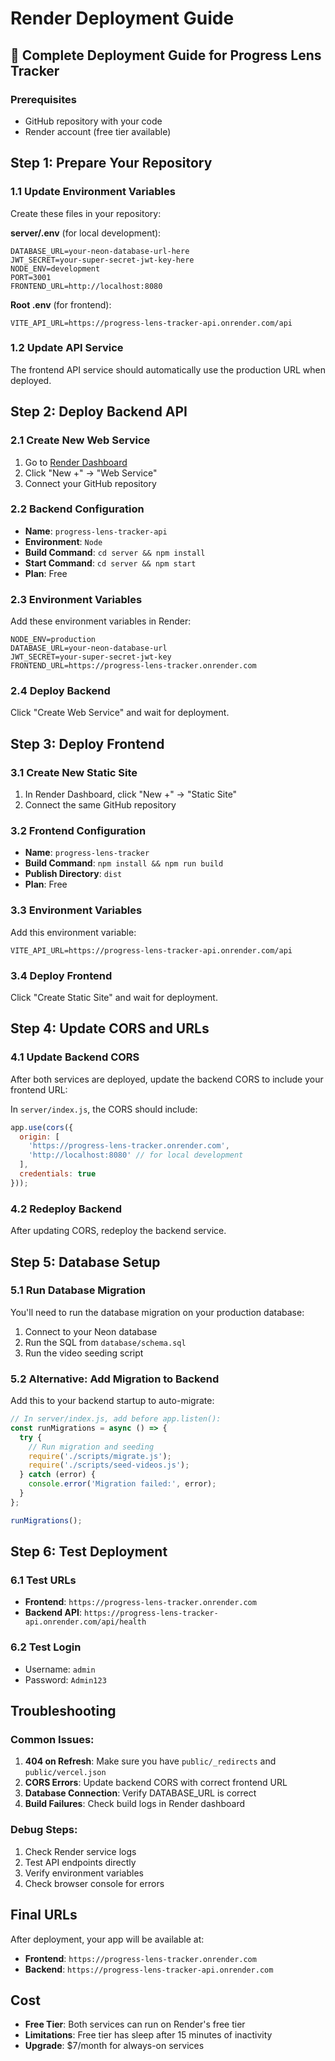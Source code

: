 # Render Deployment Guide

## 🚀 Complete Deployment Guide for Progress Lens Tracker

### Prerequisites
- GitHub repository with your code
- Render account (free tier available)

## Step 1: Prepare Your Repository

### 1.1 Update Environment Variables
Create these files in your repository:

**server/.env** (for local development):
```env
DATABASE_URL=your-neon-database-url-here
JWT_SECRET=your-super-secret-jwt-key-here
NODE_ENV=development
PORT=3001
FRONTEND_URL=http://localhost:8080
```

**Root .env** (for frontend):
```env
VITE_API_URL=https://progress-lens-tracker-api.onrender.com/api
```

### 1.2 Update API Service
The frontend API service should automatically use the production URL when deployed.

## Step 2: Deploy Backend API

### 2.1 Create New Web Service
1. Go to [Render Dashboard](https://dashboard.render.com)
2. Click "New +" → "Web Service"
3. Connect your GitHub repository

### 2.2 Backend Configuration
- **Name**: `progress-lens-tracker-api`
- **Environment**: `Node`
- **Build Command**: `cd server && npm install`
- **Start Command**: `cd server && npm start`
- **Plan**: Free

### 2.3 Environment Variables
Add these environment variables in Render:
```
NODE_ENV=production
DATABASE_URL=your-neon-database-url
JWT_SECRET=your-super-secret-jwt-key
FRONTEND_URL=https://progress-lens-tracker.onrender.com
```

### 2.4 Deploy Backend
Click "Create Web Service" and wait for deployment.

## Step 3: Deploy Frontend

### 3.1 Create New Static Site
1. In Render Dashboard, click "New +" → "Static Site"
2. Connect the same GitHub repository

### 3.2 Frontend Configuration
- **Name**: `progress-lens-tracker`
- **Build Command**: `npm install && npm run build`
- **Publish Directory**: `dist`
- **Plan**: Free

### 3.3 Environment Variables
Add this environment variable:
```
VITE_API_URL=https://progress-lens-tracker-api.onrender.com/api
```

### 3.4 Deploy Frontend
Click "Create Static Site" and wait for deployment.

## Step 4: Update CORS and URLs

### 4.1 Update Backend CORS
After both services are deployed, update the backend CORS to include your frontend URL:

In `server/index.js`, the CORS should include:
```javascript
app.use(cors({
  origin: [
    'https://progress-lens-tracker.onrender.com',
    'http://localhost:8080' // for local development
  ],
  credentials: true
}));
```

### 4.2 Redeploy Backend
After updating CORS, redeploy the backend service.

## Step 5: Database Setup

### 5.1 Run Database Migration
You'll need to run the database migration on your production database:

1. Connect to your Neon database
2. Run the SQL from `database/schema.sql`
3. Run the video seeding script

### 5.2 Alternative: Add Migration to Backend
Add this to your backend startup to auto-migrate:

```javascript
// In server/index.js, add before app.listen():
const runMigrations = async () => {
  try {
    // Run migration and seeding
    require('./scripts/migrate.js');
    require('./scripts/seed-videos.js');
  } catch (error) {
    console.error('Migration failed:', error);
  }
};

runMigrations();
```

## Step 6: Test Deployment

### 6.1 Test URLs
- **Frontend**: `https://progress-lens-tracker.onrender.com`
- **Backend API**: `https://progress-lens-tracker-api.onrender.com/api/health`

### 6.2 Test Login
- Username: `admin`
- Password: `Admin123`

## Troubleshooting

### Common Issues:

1. **404 on Refresh**: Make sure you have `public/_redirects` and `public/vercel.json`
2. **CORS Errors**: Update backend CORS with correct frontend URL
3. **Database Connection**: Verify DATABASE_URL is correct
4. **Build Failures**: Check build logs in Render dashboard

### Debug Steps:
1. Check Render service logs
2. Test API endpoints directly
3. Verify environment variables
4. Check browser console for errors

## Final URLs
After deployment, your app will be available at:
- **Frontend**: `https://progress-lens-tracker.onrender.com`
- **Backend**: `https://progress-lens-tracker-api.onrender.com`

## Cost
- **Free Tier**: Both services can run on Render's free tier
- **Limitations**: Free tier has sleep after 15 minutes of inactivity
- **Upgrade**: $7/month for always-on services
